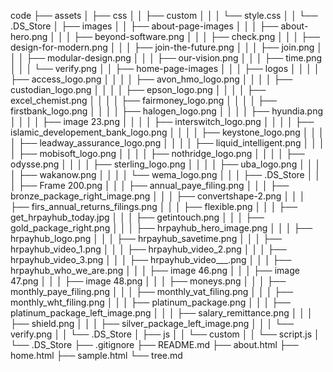code
├── assets
│ ├── css
│ │ ├── custom
│ │ │ └── style.css
│ │ └── .DS_Store
│ ├── images
│ │ ├── about-page-images
│ │ │ ├── about-hero.png
│ │ │ ├── beyond-software.png
│ │ │ ├── check.png
│ │ │ ├── design-for-modern.png
│ │ │ ├── join-the-future.png
│ │ │ ├── join.png
│ │ │ ├── modular-design.png
│ │ │ ├── our-vision.png
│ │ │ ├── time.png
│ │ │ └── verify.png
│ │ ├── home-page-images
│ │ │ ├── logos
│ │ │ │ ├── access_logo.png
│ │ │ │ ├── avon_hmo_logo.png
│ │ │ │ ├── custodian_logo.png
│ │ │ │ ├── epson_logo.png
│ │ │ │ ├── excel_chemist.png
│ │ │ │ ├── fairmoney_logo.png
│ │ │ │ ├── firstbank_logo.png
│ │ │ │ ├── halogen_logo.png
│ │ │ │ ├── hyundia.png
│ │ │ │ ├── image 23.png
│ │ │ │ ├── interswitch_logo.png
│ │ │ │ ├── islamic_developement_bank_logo.png
│ │ │ │ ├── keystone_logo.png
│ │ │ │ ├── leadway_assurance_logo.png
│ │ │ │ ├── liquid_intelligent.png
│ │ │ │ ├── mobisoft_logo.png
│ │ │ │ ├── nothridge_logo.png
│ │ │ │ ├── odysse.png
│ │ │ │ ├── sterling_logo.png
│ │ │ │ ├── uba_logo.png
│ │ │ │ ├── wakanow.png
│ │ │ │ └── wema_logo.png
│ │ │ ├── .DS_Store
│ │ │ ├── Frame 200.png
│ │ │ ├── annual_paye_filing.png
│ │ │ ├── bronze_package_right_image.png
│ │ │ ├── convertshape-2.png
│ │ │ ├── firs_annual_returns_filings.png
│ │ │ ├── flexible.png
│ │ │ ├── get_hrpayhub_today.jpg
│ │ │ ├── getintouch.png
│ │ │ ├── gold_package_right.png
│ │ │ ├── hrpayhub_hero_image.png
│ │ │ ├── hrpayhub_logo.png
│ │ │ ├── hrpayhub_savetime.png
│ │ │ ├── hrpayhub_video_1.png
│ │ │ ├── hrpayhub_video_2.png
│ │ │ ├── hrpayhub_video_3.png
│ │ │ ├── hrpayhub_video\_\_\_.png
│ │ │ ├── hrpayhub_who_we_are.png
│ │ │ ├── image 46.png
│ │ │ ├── image 47.png
│ │ │ ├── image 48.png
│ │ │ ├── moneys.png
│ │ │ ├── monthly_paye_filing.png
│ │ │ ├── monthly_vat_filing.png
│ │ │ ├── monthly_wht_filing.png
│ │ │ ├── platinum_package.png
│ │ │ ├── platinum_package_left_image.png
│ │ │ ├── salary_remittance.png
│ │ │ ├── shield.png
│ │ │ ├── silver_package_left_image.png
│ │ │ └── verify.png
│ │ └── .DS_Store
│ ├── js
│ │ └── custom
│ │ └── script.js
│ └── .DS_Store
├── .gitignore
├── README.md
├── about.html
├── home.html
├── sample.html
└── tree.md

